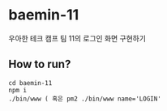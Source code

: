 # baemin-11
우아한 테크 캠프 팀 11의 로그인 화면 구현하기

## How to run?
```
cd baemin-11
npm i
./bin/www ( 혹은 pm2 ./bin/www name='LOGIN'
```

